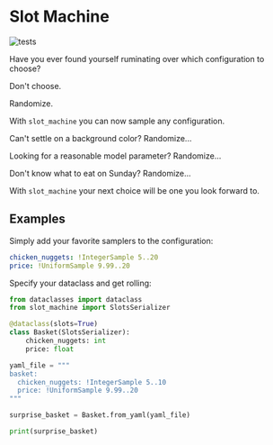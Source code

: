 # Slot Machine

![tests](https://github.com/sirno/slot_machine/actions/workflows/tests.yml/badge.svg)

Have you ever found yourself ruminating over which configuration to choose?

Don't choose.

Randomize.

With `slot_machine` you can now sample any configuration.

Can't settle on a background color? Randomize...

Looking for a reasonable model parameter? Randomize...

Don't know what to eat on Sunday? Randomize...

With `slot_machine` your next choice will be one you look forward to.

## Examples

Simply add your favorite samplers to the configuration:

```yaml
chicken_nuggets: !IntegerSample 5..20
price: !UniformSample 9.99..20
```

Specify your dataclass and get rolling:

```python
from dataclasses import dataclass
from slot_machine import SlotsSerializer

@dataclass(slots=True)
class Basket(SlotsSerializer):
    chicken_nuggets: int
    price: float

yaml_file = """
basket:
  chicken_nuggets: !IntegerSample 5..10
  price: !UniformSample 9.99..20
"""

surprise_basket = Basket.from_yaml(yaml_file)

print(surprise_basket)
```
